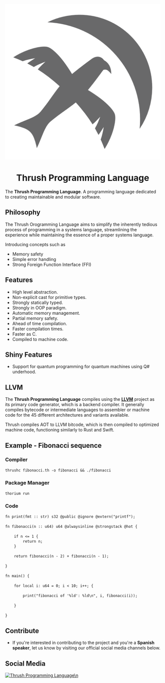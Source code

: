 <p align="center">
  <img src= "https://github.com/thrushlang/.github/blob/main/assets/thrushlang-v1.1.png" alt= "logo" style= "width: 2hv; height: 2hv;"> </img>
</p>

<h1 align="center">Thrush Programming Language</h1>

The **Thrush Programming Language**. A programming language dedicated to creating maintainable and modular software.

## Philosophy

The Thrush Orogramming Language aims to simplify the inherently tedious process of programming in a systems language, streamlining the experience while maintaining the essence of a proper systems language.

Introducing concepts such as

- Memory safety
- Simple error handling
- Strong Foreign Function Interface (FFI)

## Features 

- High level abstraction.
- Non-explicit cast for primitive types.
- Strongly statically typed.
- Strongly in OOP paradigm.
- Automatic memory management.
- Partial memory safety.
- Ahead of time compilation.
- Faster compilation times.
- Faster as C.
- Compiled to machine code.

## Shiny Features

- Support for quantum programming for quantum machines using Q# underhood.

## LLVM

The **Thrush Programming Language** compiles using the **[LLVM](https://llvm.org)** project as its primary code generator, which is a backend compiler. It generally compiles bytecode or intermediate languages to assembler or machine code for the 45 different architectures and variants available. 

Thrush compiles AOT to LLVM bitcode, which is then compiled to optimized machine code, functioning similarly to Rust and Swift.

## Example - Fibonacci sequence 

### Compiler

```console
thrushc fibonacci.th -o fibonacci && ./fibonacci
```

### Package Manager

```console
thorium run
```

### Code

```
fn print(fmt :: str) s32 @public @ignore @extern("printf");

fn fibonacci(n :: u64) u64 @alwaysinline @strongstack @hot {

    if n <= 1 {
        return n;
    }

    return fibonacci(n - 2) + fibonacci(n - 1);

}

fn main() { 

    for local i: u64 = 0; i < 10; i++; {

        print("fibonacci of '%ld': %ld\n", i, fibonacci(i));

    }

}
```

## Contribute

- If you're interested in contributing to the project and you're a **Spanish speaker**, let us know by visiting our official social media channels below.

## Social Media

[![Thrush Programming Language\n](https://invite.casperiv.dev?inviteCode=DJaVs4kM9U)](https://discord.gg/DJaVs4kM9U)

